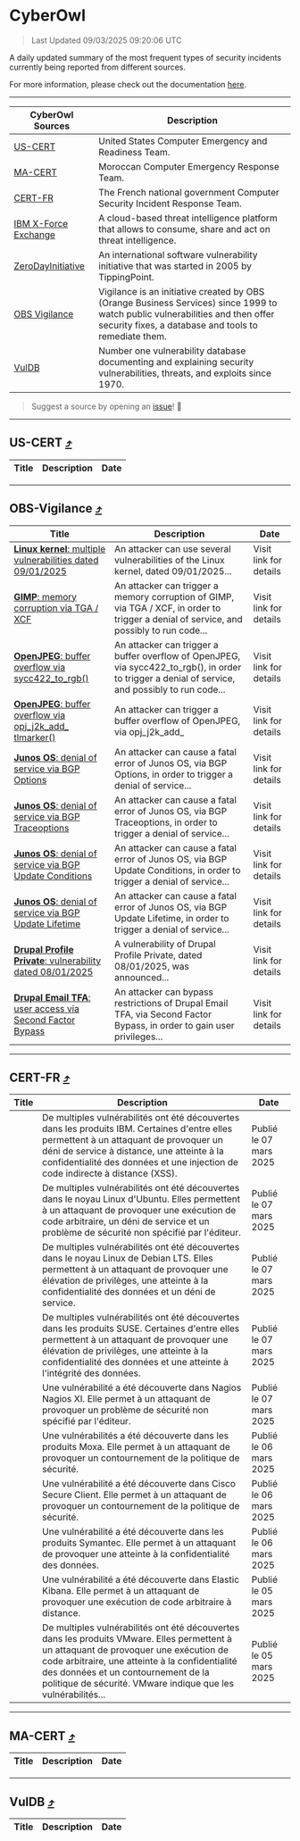 
 <div id='top'></div>

# CyberOwl

 > Last Updated 09/03/2025 09:20:06 UTC
 
 A daily updated summary of the most frequent types of security incidents currently being reported from different sources.
 
 For more information, please check out the documentation [here](./docs/README.md).
 
 ---
 |CyberOwl Sources|Description|
 |---|---|
 |[US-CERT](#us-cert-arrow_heading_up)|United States Computer Emergency and Readiness Team.|
 |[MA-CERT](#ma-cert-arrow_heading_up)|Moroccan Computer Emergency Response Team.|
 |[CERT-FR](#cert-fr-arrow_heading_up)|The French national government Computer Security Incident Response Team.|
 |[IBM X-Force Exchange](#ibmcloud-arrow_heading_up)|A cloud-based threat intelligence platform that allows to consume, share and act on threat intelligence.|
 |[ZeroDayInitiative](#zerodayinitiative-arrow_heading_up)|An international software vulnerability initiative that was started in 2005 by TippingPoint.|
 |[OBS Vigilance](#obs-vigilance-arrow_heading_up)|Vigilance is an initiative created by OBS (Orange Business Services) since 1999 to watch public vulnerabilities and then offer security fixes, a database and tools to remediate them.|
 |[VulDB](#vuldb-arrow_heading_up)|Number one vulnerability database documenting and explaining security vulnerabilities, threats, and exploits since 1970.|
 
 > Suggest a source by opening an [issue](https://github.com/karimhabush/cyberowl/issues)! :raised_hands:
 ---

## US-CERT [:arrow_heading_up:](#cyberowl)

 |Title|Description|Date|
 |---|---|---|
 
 ---

## OBS-Vigilance [:arrow_heading_up:](#cyberowl)

 |Title|Description|Date|
 |---|---|---|
 |[<a href="https://vigilance.fr/vulnerability/Linux-kernel-multiple-vulnerabilities-dated-09-01-2025-46034" class="noirorange"><b>Linux kernel</b>: multiple vulnerabilities dated 09/01/2025</a>](https://vigilance.fr/vulnerability/Linux-kernel-multiple-vulnerabilities-dated-09-01-2025-46034)|An attacker can use several vulnerabilities of the Linux kernel, dated 09/01/2025...|Visit link for details|
 |[<a href="https://vigilance.fr/vulnerability/GIMP-memory-corruption-via-TGA-XCF-46033" class="noirorange"><b>GIMP</b>: memory corruption via TGA / XCF</a>](https://vigilance.fr/vulnerability/GIMP-memory-corruption-via-TGA-XCF-46033)|An attacker can trigger a memory corruption of GIMP, via TGA / XCF, in order to trigger a denial of service, and possibly to run code...|Visit link for details|
 |[<a href="https://vigilance.fr/vulnerability/OpenJPEG-buffer-overflow-via-sycc422-to-rgb-46032" class="noirorange"><b>OpenJPEG</b>: buffer overflow via sycc422_to_rgb()</a>](https://vigilance.fr/vulnerability/OpenJPEG-buffer-overflow-via-sycc422-to-rgb-46032)|An attacker can trigger a buffer overflow of OpenJPEG, via sycc422_to_rgb(), in order to trigger a denial of service, and possibly to run code...|Visit link for details|
 |[<a href="https://vigilance.fr/vulnerability/OpenJPEG-buffer-overflow-via-opj-j2k-add-tlmarker-46031" class="noirorange"><b>OpenJPEG</b>: buffer overflow via opj_j2k_add_<wbr>tlmarker()</wbr></a>](https://vigilance.fr/vulnerability/OpenJPEG-buffer-overflow-via-opj-j2k-add-tlmarker-46031)|An attacker can trigger a buffer overflow of OpenJPEG, via opj_j2k_add_|Visit link for details|
 |[<a href="https://vigilance.fr/vulnerability/Junos-OS-denial-of-service-via-BGP-Options-46029" class="noirorange"><b>Junos OS</b>: denial of service via BGP Options</a>](https://vigilance.fr/vulnerability/Junos-OS-denial-of-service-via-BGP-Options-46029)|An attacker can cause a fatal error of Junos OS, via BGP Options, in order to trigger a denial of service...|Visit link for details|
 |[<a href="https://vigilance.fr/vulnerability/Junos-OS-denial-of-service-via-BGP-Traceoptions-46028" class="noirorange"><b>Junos OS</b>: denial of service via BGP Traceoptions</a>](https://vigilance.fr/vulnerability/Junos-OS-denial-of-service-via-BGP-Traceoptions-46028)|An attacker can cause a fatal error of Junos OS, via BGP Traceoptions, in order to trigger a denial of service...|Visit link for details|
 |[<a href="https://vigilance.fr/vulnerability/Junos-OS-denial-of-service-via-BGP-Update-Conditions-46027" class="noirorange"><b>Junos OS</b>: denial of service via BGP Update Conditions</a>](https://vigilance.fr/vulnerability/Junos-OS-denial-of-service-via-BGP-Update-Conditions-46027)|An attacker can cause a fatal error of Junos OS, via BGP Update Conditions, in order to trigger a denial of service...|Visit link for details|
 |[<a href="https://vigilance.fr/vulnerability/Junos-OS-denial-of-service-via-BGP-Update-Lifetime-46026" class="noirorange"><b>Junos OS</b>: denial of service via BGP Update Lifetime</a>](https://vigilance.fr/vulnerability/Junos-OS-denial-of-service-via-BGP-Update-Lifetime-46026)|An attacker can cause a fatal error of Junos OS, via BGP Update Lifetime, in order to trigger a denial of service...|Visit link for details|
 |[<a href="https://vigilance.fr/vulnerability/Drupal-Profile-Private-vulnerability-dated-08-01-2025-46022" class="noirorange"><b>Drupal Profile Private</b>: vulnerability dated 08/01/2025</a>](https://vigilance.fr/vulnerability/Drupal-Profile-Private-vulnerability-dated-08-01-2025-46022)|A vulnerability of Drupal Profile Private, dated 08/01/2025, was announced...|Visit link for details|
 |[<a href="https://vigilance.fr/vulnerability/Drupal-Email-TFA-user-access-via-Second-Factor-Bypass-46021" class="noirorange"><b>Drupal Email TFA</b>: user access via Second Factor Bypass</a>](https://vigilance.fr/vulnerability/Drupal-Email-TFA-user-access-via-Second-Factor-Bypass-46021)|An attacker can bypass restrictions of Drupal Email TFA, via Second Factor Bypass, in order to gain user privileges...|Visit link for details|
 
 ---

## CERT-FR [:arrow_heading_up:](#cyberowl)

 |Title|Description|Date|
 |---|---|---|
 |[](https://www.cert.ssi.gouv.fr/avis/CERTFR-2025-AVI-0186/)|De multiples vulnérabilités ont été découvertes dans les produits IBM. Certaines d'entre elles permettent à un attaquant de provoquer un déni de service à distance, une atteinte à la confidentialité des données et une injection de code indirecte à distance (XSS).|Publié le 07 mars 2025|
 |[](https://www.cert.ssi.gouv.fr/avis/CERTFR-2025-AVI-0185/)|De multiples vulnérabilités ont été découvertes dans le noyau Linux d'Ubuntu. Elles permettent à un attaquant de provoquer une exécution de code arbitraire, un déni de service et un problème de sécurité non spécifié par l'éditeur.|Publié le 07 mars 2025|
 |[](https://www.cert.ssi.gouv.fr/avis/CERTFR-2025-AVI-0184/)|De multiples vulnérabilités ont été découvertes dans le noyau Linux de Debian LTS. Elles permettent à un attaquant de provoquer une élévation de privilèges, une atteinte à la confidentialité des données et un déni de service.|Publié le 07 mars 2025|
 |[](https://www.cert.ssi.gouv.fr/avis/CERTFR-2025-AVI-0183/)|De multiples vulnérabilités ont été découvertes dans les produits SUSE. Certaines d'entre elles permettent à un attaquant de provoquer une élévation de privilèges, une atteinte à la confidentialité des données et une atteinte à l'intégrité des données.|Publié le 07 mars 2025|
 |[](https://www.cert.ssi.gouv.fr/avis/CERTFR-2025-AVI-0182/)|Une vulnérabilité a été découverte dans Nagios Nagios XI. Elle permet à un attaquant de provoquer un problème de sécurité non spécifié par l'éditeur.|Publié le 07 mars 2025|
 |[](https://www.cert.ssi.gouv.fr/avis/CERTFR-2025-AVI-0181/)|Une vulnérabilités a été découverte dans les produits Moxa. Elle permet à un attaquant de provoquer un contournement de la politique de sécurité.|Publié le 06 mars 2025|
 |[](https://www.cert.ssi.gouv.fr/avis/CERTFR-2025-AVI-0180/)|Une vulnérabilité a été découverte dans Cisco Secure Client. Elle permet à un attaquant de provoquer un contournement de la politique de sécurité.|Publié le 06 mars 2025|
 |[](https://www.cert.ssi.gouv.fr/avis/CERTFR-2025-AVI-0179/)|Une vulnérabilité a été découverte dans les produits Symantec. Elle permet à un attaquant de provoquer une atteinte à la confidentialité des données.|Publié le 06 mars 2025|
 |[](https://www.cert.ssi.gouv.fr/avis/CERTFR-2025-AVI-0178/)|Une vulnérabilité a été découverte dans Elastic Kibana. Elle permet à un attaquant de provoquer une exécution de code arbitraire à distance.|Publié le 05 mars 2025|
 |[](https://www.cert.ssi.gouv.fr/avis/CERTFR-2025-AVI-0177/)|De multiples vulnérabilités ont été découvertes dans les produits VMware. Elles permettent à un attaquant de provoquer une exécution de code arbitraire, une atteinte à la confidentialité des données et un contournement de la politique de sécurité. VMware indique que les vulnérabilités...|Publié le 05 mars 2025|
 
 ---

## MA-CERT [:arrow_heading_up:](#cyberowl)

 |Title|Description|Date|
 |---|---|---|
 
 ---

## VulDB [:arrow_heading_up:](#cyberowl)

 |Title|Description|Date|
 |---|---|---|
 